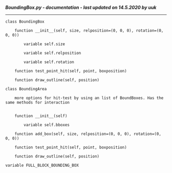 ***BoundingBox.py - documentation - last updated on 14.5.2020 by uuk***
___

    class BoundingBox

        function __init__(self, size, relposition=(0, 0, 0), rotation=(0, 0, 0))

            variable self.size

            variable self.relposition

            variable self.rotation

        function test_point_hit(self, point, boxposition)

        function draw_outline(self, position)

    class BoundingArea
        
        more options for hit-test by using an list of BoundBoxes. Has the same methods for interaction


        function __init__(self)

            variable self.bboxes

        function add_box(self, size, relposition=(0, 0, 0), rotation=(0, 0, 0))

        function test_point_hit(self, point, boxposition)

        function draw_outline(self, position)

    variable FULL_BLOCK_BOUNDING_BOX